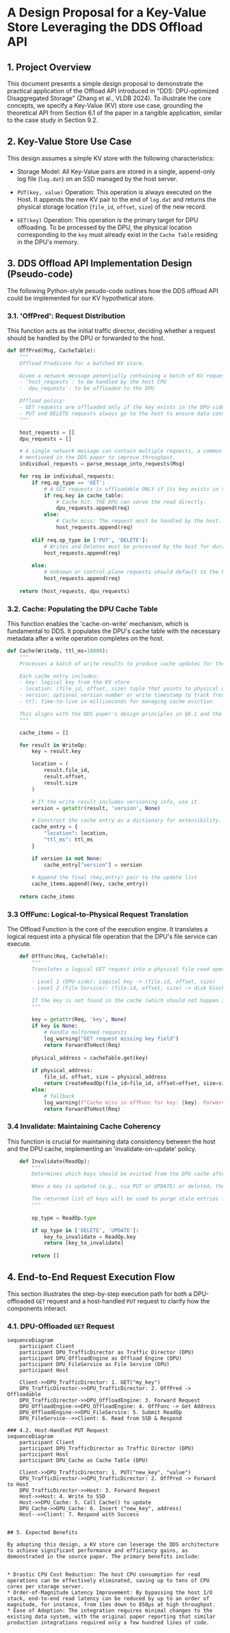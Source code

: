 # A Design Proposal for a Key-Value Store Leveraging the DDS Offload API

## 1. Project Overview

This document presents a simple design proposal to demonstrate the practical application of the Offload API introduced in "DDS: DPU-optimized Disaggregated Storage" (Zhang et al., VLDB 2024). To illustrate the core concepts, we specify a Key-Value (KV) store use case, grounding the theoretical API from Section 6.1 of the paper in a tangible application, similar to the case study in Section 9.2.

## 2. Key-Value Store Use Case 

This design assumes a simple KV store with the following characteristics:

* Storage Model: All Key-Value pairs are stored in a single, append-only log file (`log.dat`) on an SSD managed by the host server.

* `PUT(key, value)` Operation: This operation is always executed on the Host. It appends the new KV pair to the end of `log.dat` and returns the physical storage location (`file_id`, `offset`, `size`) of the new record.

* `GET(key)` Operation: This operation is the primary target for DPU offloading. To be processed by the DPU, the physical location corresponding to the `key` must already exist in the `Cache Table` residing in the DPU's memory.

## 3. DDS Offload API Implementation Design (Pseudo-code)

The following Python-style pesudo-code outlines how the DDS offload API could be implemented for our KV hypothetical store.

### 3.1. 'OffPred': Request Distribution

This function acts as the initial traffic director, deciding whether a request should be handled by the DPU or forwarded to the host.

```python
def OffPred(Msg, CacheTable):
    """
    Offload Predicate for a batched KV store.

    Given a network message potentially containing a batch of KV requests, this function inspects each request and classifies them into two sets:
    - `host_requests`: to be handled by the host CPU
    - `dpu_requests`: to be offloaded to the DPU

    Offload policy:
    - GET requests are offloaded only if the key exists in the DPU-side cache.
    - PUT and DELETE requests always go to the host to ensure data consistency and leverage the host's superior processing power for writes (as discussed in Sce. 2 of the paper).
    """

    host_requests = []
    dpu_requests = []

    # A single network message can contain multiple requests, a common optimization
    # mentioned in the DDS paper to improve throughput.
    individual_requests = parse_message_into_requests(Msg)

    for req in individual_requests:
        if req.op_type == 'GET':
            # A GET requests is offloadable ONLY if its key exists in the DPU cache table.
            if req.key in cache_table:
                # Cache hit: THE DPU can serve the read directly.
                dpu_requests.append(req)
            else:
                # Cache miss: The request must be handled by the host.
                host_requests.append(req)
        
        elif req.op_type in ['PUT', 'DELETE']:
            # Writes and Deletes must be processed by the host for durability and consistency.
            host_requests.append(req)
        
        else:
            # Unknown or control-plane requests should default to the host for safety.
            host_requests.append(req)
    
    return (host_requests, dpu_requests)

```

### 3.2. Cache: Populating the DPU Cache Table

This function enables the 'cache-on-write' mechanism, which is fundamental to DDS. It populates the DPU's cache table with the necessary metadata after a write operation completes on the host.

```python
def Cache(WriteOp, ttl_ms=10000):
    """
    Processes a batch of write results to produce cache updates for the DPU.

    Each cache entry includes:
    - key: logical key from the KV store
    - location: (file_id, offset, size) tuple that points to physical data
    - version: optional version number or write timestamp to track freshness
    - ttl: time-to-live in milliseconds for managing cache eviction

    This aligns with the DDS paper's design principles in §6.1 and the KV store integration in §9.2.
    """

    cache_items = []

    for result in WriteOp:
        key = result.key

        location = (
            result.file_id,
            result.offset,
            result.size
        )

        # If the write result includes versioning info, use it.
        version = getattr(result, 'version', None)

        # Construct the cache entry as a dictionary for extensibility.
        cache_entry = {
            "location": location,
            "ttl_ms": ttl_ms
        }

        if version is not None:
            cache_entry["version"] = version
        
        # Append the final (key,entry) pair to the update list
        cache_items.append((key, cache_entry))
    
    return cache_items
```

### 3.3 OffFunc: Logical-to-Physical Request Translation

The Offload Function is the core of the execution engine. It translates a logical request into a physical file operation that the DPU's file service can execute.

```python
    def OffFunc(Req, CacheTable):
        """
        Translates a logical GET request into a physical file read operation using two-level mapping abstraction described in the DDS paper.

        - Level 1 (DPU-side): Logical key -> (file.id, offset, size)
        - Level 2 (File Service): (file.id, offset, size) -> disk block access

        If the key is not found in the cache (which should not happen if OffPred is correct), the request is conservatively forwarded to the host.
        """
        
        key = getattr(Req, 'key', None)
        if key is None:
            # Handle malformed requests 
            log_warning("GET request missing key field")
            return ForwardToHost(Req)
        
        physical_address = cacheTable.get(key)
        
        if physical_address:
            file_id, offset, size = physical_address
            return CreateReadOp(file_id=file_id, offset=offset, size=size)
        else:
            # fallback
            log_warning(f"Cache miss in offFunc for key: {key}. Forwarding to host.")
            return ForwardToHost(Req)
```

### 3.4 Invalidate: Maintaining Cache Coherency

This function is crucial for maintaining data consistency between the host and the DPU cache, implementing an 'invalidate-on-update' policy.

```python
    def Invalidate(ReadOp):
        """
        Determines which keys should be evicted from the DPU cache after a host-side operation.

        When a key is updated (e.g., via PUT or UPDATE) or deleted, the corresponding cachee entry on the DPU becomes stale. This function identifies such keys and returns them for removal to ensure the DPU never serves outdated or incorrect data.

        The returned list of keys will be used to purge stale entries from the cache table.
        """
        
        op_type = ReadOp.type

        if op_type in ['DELETE', 'UPDATE']:
            key_to_invalidate = ReadOp.key
            return [key_to_invalidate]
        
        return []
```

## 4. End-to-End Request Execution Flow

This section illustrates the step-by-step execution path for both a DPU-offloaded `GET` request and a host-handled `PUT` request to clarify how the components interact.

### 4.1. DPU-Offloaded `GET` Request
```mermaid
sequenceDiagram
    participant Client
    participant DPU_TrafficDirector as Traffic Director (DPU)
    participant DPU_OffloadEngine as Offload Engine (DPU)
    participant DPU_FileService as File Service (DPU)
    participant Host

    Client->>DPU_TrafficDirector: 1. GET("my_key")
    DPU_TrafficDirector->>DPU_TrafficDirector: 2. OffPred -> Offloadable
    DPU_TrafficDirector->>DPU_OffloadEngine: 3. Forward Request
    DPU_OffloadEngine->>DPU_OffloadEngine: 4. OffFunc -> Get Address
    DPU_OffloadEngine->>DPU_FileService: 5. Submit ReadOp
    DPU_FileService-->>Client: 6. Read from SSD & Respond

### 4.2. Host-Handled PUT Request
sequenceDiagram
    participant Client
    participant DPU_TrafficDirector as Traffic Director (DPU)
    participant Host
    participant DPU_Cache as Cache Table (DPU)

    Client->>DPU_TrafficDirector: 1. PUT("new_key", "value")
    DPU_TrafficDirector->>DPU_TrafficDirector: 2. OffPred -> Forward to Host
    DPU_TrafficDirector->>Host: 3. Forward Request
    Host->>Host: 4. Write to SSD
    Host->>DPU_Cache: 5. Call Cache() to update
    DPU_Cache->>DPU_Cache: 6. Insert ("new_key", address)
    Host-->>Client: 7. Respond with Success


## 5. Expected Benefits

By adopting this design, a KV store can leverage the DDS architecture to achieve significant performance and efficiency gains, as demonstrated in the source paper. The primary benefits include:


* Drastic CPU Cost Reduction: The host CPU consumption for read operations can be effectively eliminated, saving up to tens of CPU cores per storage server.
* Order-of-Magnitude Latency Improvement: By bypassing the host I/O stack, end-to-end read latency can be reduced by up to an order of magnitude, for instance, from 11ms down to 850µs at high throughput.
* Ease of Adoption: The integration requires minimal changes to the existing data system, with the original paper reporting that similar production integrations required only a few hundred lines of code.